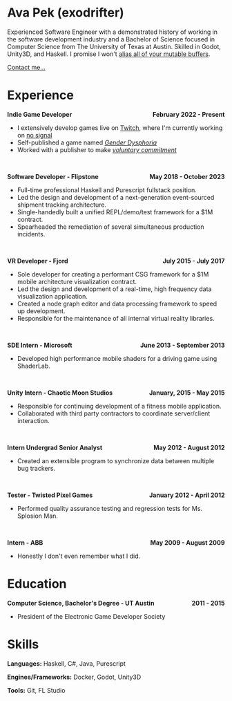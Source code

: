 # Ava Pek (exodrifter)

Experienced Software Engineer with a demonstrated history of working in the software development industry and a Bachelor of Science focused in Computer Science from The University of Texas at Austin. Skilled in Godot, Unity3D, and Haskell. I promise I won't [alias all of your mutable buffers](blog/20240224_i-will-alias-all-of-your-mutable-buffers-actually).

[Contact me...](contact.md)

# Experience

**Indie Game Developer <span style="float: right;">February 2022 - Present</span>**
- I extensively develop games live on [Twitch](twitch.tv/exodrifter_), where I'm currently working on [no signal](notes/no-signal.md)
- Self-published a game named _[Gender Dysphoria](presskits/gender-dysphoria.md)_
- Worked with a publisher to make _[voluntary commitment](presskits/voluntary-commitment.md)_

<br/>

**Software Developer - Flipstone <span style="float: right;">May 2018 - October 2023</span>**
- Full-time professional Haskell and Purescript fullstack position.
- Led the design and development of a next-generation event-sourced shipment tracking
architecture.
- Single-handedly built a unified REPL/demo/test framework for a $1M contract.
- Spearheaded the remediation of several simultaneous production incidents.

<br/>

**VR Developer - Fjord <span style="float: right;">July 2015 - July 2017</span>**
- Sole developer for creating a performant CSG framework for a $1M mobile architecture
visualization contract.
- Led the design and development of a real-time, high frequency data visualization application.
- Created a node graph editor and data processing framework to speed up development.
- Responsible for the maintenance of all internal virtual reality libraries.

<br/>

**SDE Intern - Microsoft <span style="float: right;">June 2013 - September 2013</span>**
- Developed high performance mobile shaders for a driving game using ShaderLab.

<br/>

**Unity Intern - Chaotic Moon Studios <span style="float: right;">January, 2015 - May 2015</span>**
- Responsible for continuing development of a fitness mobile application.
- Collaborated with third party contractors to coordinate server/client interaction.

<br/>

**Intern Undergrad Senior Analyst <span style="float: right;">May 2012 - August 2012</span>**
- Created an extensible program to synchronize data between multiple bug trackers.

<br/>

**Tester - Twisted Pixel Games <span style="float: right;">January 2012 - April 2012</span>**
- Performed quality assurance testing and regression tests for Ms. Splosion Man.

<br/>

**Intern - ABB <span style="float: right;">May 2009 - August 2009</span>**
- Honestly I don't even remember what I did.

# Education

**Computer Science, Bachelor's Degree - UT Austin <span style="float: right;">2011 - 2015</span>**
- President of the Electronic Game Developer Society

# Skills

**Languages:** Haskell, C#, Java, Purescript

**Engines/Frameworks:** Docker, Godot, Unity3D

**Tools:** Git, FL Studio
